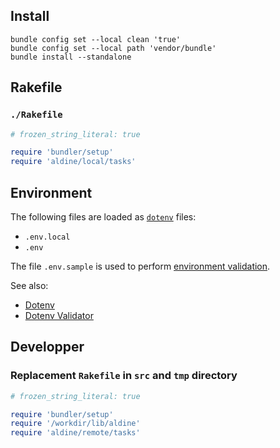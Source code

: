 ## Install

```shell
bundle config set --local clean 'true'
bundle config set --local path 'vendor/bundle'
bundle install --standalone
```

## Rakefile

### ``./Rakefile``

```ruby
# frozen_string_literal: true

require 'bundler/setup'
require 'aldine/local/tasks'
```

## Environment 

The following files are loaded as [``dotenv``][bkeepers/dotenv] files:

* ``.env.local``
* ``.env``

The file ``.env.sample`` is used to perform [environment validation][fastruby/dotenv_validator].

See also:
* [Dotenv][bkeepers/dotenv]
* [Dotenv Validator][fastruby/dotenv_validator]

## Developper

### Replacement ``Rakefile`` in ``src`` and ``tmp`` directory

```ruby
# frozen_string_literal: true                                                                 

require 'bundler/setup'
require '/workdir/lib/aldine'
require 'aldine/remote/tasks'
```

<!-- hypelinks -->

[bkeepers/dotenv]: https://github.com/bkeepers/dotenv
[fastruby/dotenv_validator]: https://github.com/fastruby/dotenv_validator
